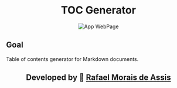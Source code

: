 <div align="center">
<h1>TOC Generator</h1>

<p align="center">
    <img src="https://img.shields.io/badge/app-web--page-success" alt="App WebPage">
</p>

</div>

## Goal

Table of contents generator for Markdown documents.

<h2 align="center">Developed by &#128640; <a href="https://rafanthx13.github.io/">Rafael Morais de Assis</a></h2>
